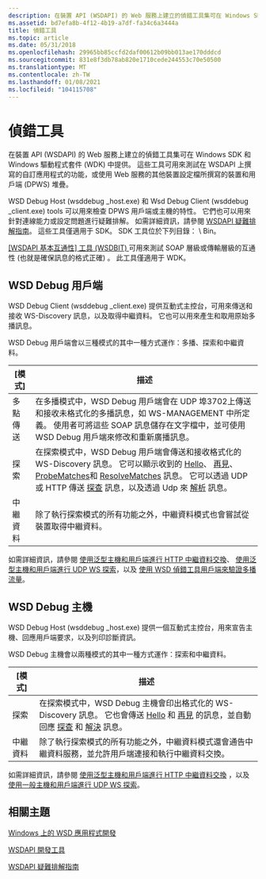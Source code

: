 ```yaml
---
description: 在裝置 API (WSDAPI) 的 Web 服務上建立的偵錯工具集可在 Windows SDK 和 Windows 驅動程式套件 (WDK) 中提供。
ms.assetid: bd7efa8b-4f12-4b19-a7df-fa34c6a3444a
title: 偵錯工具
ms.topic: article
ms.date: 05/31/2018
ms.openlocfilehash: 29965bb85ccfd2daf00612b09bb013ae170dddcd
ms.sourcegitcommit: 831e8f3db78ab820e1710cede244553c70e50500
ms.translationtype: MT
ms.contentlocale: zh-TW
ms.lasthandoff: 01/08/2021
ms.locfileid: "104115708"
---
```

# <a name="debugging-tools"></a>偵錯工具

在裝置 API (WSDAPI) 的 Web 服務上建立的偵錯工具集可在 Windows SDK 和 Windows 驅動程式套件 (WDK) 中提供。 這些工具可用來測試在 WSDAPI 上撰寫的自訂應用程式的功能，或使用 Web 服務的其他裝置設定檔所撰寫的裝置和用戶端 (DPWS) 堆疊。

WSD Debug Host (wsddebug \_host.exe) 和 Wsd Debug Client (wsddebug \_client.exe) tools 可以用來檢查 DPWS 用戶端或主機的特性。 它們也可以用來針對連線能力或設定問題進行疑難排解。 如需詳細資訊，請參閱 [WSDAPI 疑難排解指南](wsdapi-troubleshooting-guide.md)。 這些工具僅適用于 SDK。 SDK 工具位於下列目錄： <Windows SDK Install Folder> \\ Bin。

[ [WSDAPI 基本互通性] 工具 (WSDBIT) ](https://msdn.microsoft.com/library/cc264250.aspx) 可用來測試 SOAP 層級或傳輸層級的互通性 (也就是確保訊息的格式正確) 。 此工具僅適用于 WDK。

## <a name="the-wsd-debug-client"></a>WSD Debug 用戶端

WSD Debug Client (wsddebug \_client.exe) 提供互動式主控台，可用來傳送和接收 WS-Discovery 訊息，以及取得中繼資料。 它也可以用來產生和取用原始多播訊息。

WSD Debug 用戶端會以三種模式的其中一種方式運作：多播、探索和中繼資料。



| [模式]      | 描述                                                                                                                                                                                                                                                                                                                                                                                          |
|-----------|------------------------------------------------------------------------------------------------------------------------------------------------------------------------------------------------------------------------------------------------------------------------------------------------------------------------------------------------------------------------------------------------------|
| 多點傳送 | 在多播模式中，WSD Debug 用戶端會在 UDP 埠3702上傳送和接收未格式化的多播訊息，如 WS-MANAGEMENT 中所定義。 使用者可將這些 SOAP 訊息儲存在文字檔中，並可使用 WSD Debug 用戶端來修改和重新廣播訊息。                                                                                                                                 |
| 探索 | 在探索模式中，WSD Debug 用戶端會傳送和接收格式化的 WS-Discovery 訊息。 它可以顯示收到的 [Hello](hello-message.md)、 [再見](bye-message.md)、 [ProbeMatches](probematches-message.md)和 [ResolveMatches](resolvematches-message.md) 訊息。 它可以透過 UDP 或 HTTP 傳送 [探查](probe-message.md) 訊息，以及透過 Udp 來 [解析](resolve-message.md) 訊息。 |
| 中繼資料  | 除了執行探索模式的所有功能之外，中繼資料模式也會嘗試從裝置取得中繼資料。                                                                                                                                                                                                                                                                    |



 

如需詳細資訊，請參閱 [使用泛型主機和用戶端進行 HTTP 中繼資料交換](using-a-generic-host-and-client-for-http-metadata-exchange.md)、 [使用泛型主機和用戶端進行 UDP WS 探索](using-a-generic-host-and-client-for-udp-ws-discovery.md)，以及 [使用 WSD 偵錯工具用戶端來驗證多播流量](using-wsddebug-client-to-verify-multicast-traffic.md)。

## <a name="the-wsd-debug-host"></a>WSD Debug 主機

WSD Debug Host (wsddebug \_host.exe) 提供一個互動式主控台，用來宣告主機、回應用戶端要求，以及列印診斷資訊。

WSD Debug 主機會以兩種模式的其中一種方式運作：探索和中繼資料。



| [模式]      | 描述                                                                                                                                                                                                                                                       |
|-----------|-------------------------------------------------------------------------------------------------------------------------------------------------------------------------------------------------------------------------------------------------------------------|
| 探索 | 在探索模式中，WSD Debug 主機會印出格式化的 WS-Discovery 訊息。 它也會傳送 [Hello](hello-message.md) 和 [再見](bye-message.md) 的訊息，並自動回應 [探查](probe-message.md) 和 [解決](resolve-message.md) 訊息。 |
| 中繼資料  | 除了執行探索模式的所有功能之外，中繼資料模式還會通告中繼資料服務，並允許用戶端連接和執行中繼資料交換。                                                                                       |



 

如需詳細資訊，請參閱 [使用泛型主機和用戶端進行 HTTP 中繼資料交換](using-a-generic-host-and-client-for-http-metadata-exchange.md) ，以及 [使用一般主機和用戶端進行 UDP WS 探索](using-a-generic-host-and-client-for-udp-ws-discovery.md)。

## <a name="related-topics"></a>相關主題

<dl> <dt>

[Windows 上的 WSD 應用程式開發](wsd-application-development-on-windows.md)
</dt> <dt>

[WSDAPI 開發工具](wsdapi-development-tools.md)
</dt> <dt>

[WSDAPI 疑難排解指南](wsdapi-troubleshooting-guide.md)
</dt> </dl>

 

 



